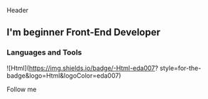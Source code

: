 Header

## I'm beginner Front-End Developer

### Languages and Tools
![Html](https://img.shields.io/badge/-Html-eda007?
style=for-the-badge&logo=Html&logoColor=eda007)

Follow me